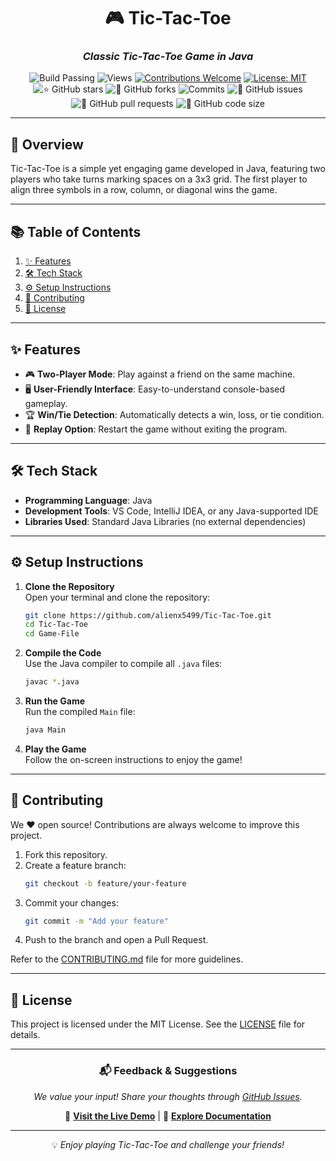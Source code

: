 
<div align="center">

# 🎮 **Tic-Tac-Toe**

### *Classic Tic-Tac-Toe Game in Java*

![Build Passing](https://img.shields.io/badge/build-passing-success?style=flat-square)
![Views](https://hits.dwyl.com/alienx5499/Tic-Tac-Toe.svg)
[![Contributions Welcome](https://img.shields.io/badge/contributions-welcome-brightgreen.svg?style=flat-square)](https://github.com/alienx5499/Tic-Tac-Toe/blob/main/CONTRIBUTING.md)
[![License: MIT](https://custom-icon-badges.herokuapp.com/github/license/alienx5499/Tic-Tac-Toe?logo=law&logoColor=white)](https://github.com/alienx5499/Tic-Tac-Toe/blob/main/LICENSE)
![⭐ GitHub stars](https://img.shields.io/github/stars/alienx5499/Tic-Tac-Toe?style=social)
![🍴 GitHub forks](https://img.shields.io/github/forks/alienx5499/Tic-Tac-Toe?style=social)
![Commits](https://badgen.net/github/commits/alienx5499/Tic-Tac-Toe)
![🐛 GitHub issues](https://img.shields.io/github/issues/alienx5499/Tic-Tac-Toe)
![📂 GitHub pull requests](https://img.shields.io/github/issues-pr/alienx5499/Tic-Tac-Toe)
![💾 GitHub code size](https://img.shields.io/github/languages/code-size/alienx5499/Tic-Tac-Toe)

</div>

---

## **🎯 Overview**
Tic-Tac-Toe is a simple yet engaging game developed in Java, featuring two players who take turns marking spaces on a 3x3 grid. The first player to align three symbols in a row, column, or diagonal wins the game.

---

## **📚 Table of Contents**
1. [✨ Features](#-features)
2. [🛠️ Tech Stack](#️-tech-stack)
4. [⚙️ Setup Instructions](#️-setup-instructions)
6. [🤝 Contributing](#-contributing)
7. [📜 License](#-license)

---

## **✨ Features**  
- 🎮 **Two-Player Mode**: Play against a friend on the same machine.
- 🖥️ **User-Friendly Interface**: Easy-to-understand console-based gameplay.
- 🏆 **Win/Tie Detection**: Automatically detects a win, loss, or tie condition.
- 🔄 **Replay Option**: Restart the game without exiting the program.

---

## **🛠️ Tech Stack**
- **Programming Language**: Java
- **Development Tools**: VS Code, IntelliJ IDEA, or any Java-supported IDE
- **Libraries Used**: Standard Java Libraries (no external dependencies)

---

## **⚙️ Setup Instructions**

1. **Clone the Repository**  
   Open your terminal and clone the repository:  
   ```bash
   git clone https://github.com/alienx5499/Tic-Tac-Toe.git
   cd Tic-Tac-Toe
   cd Game-File
   ```

2. **Compile the Code**  
   Use the Java compiler to compile all `.java` files:  
   ```bash
   javac *.java
   ```

3. **Run the Game**  
   Run the compiled `Main` file:  
   ```bash
   java Main
   ```

4. **Play the Game**  
   Follow the on-screen instructions to enjoy the game!

---

## **🤝 Contributing**

We ❤️ open source! Contributions are always welcome to improve this project.  

1. Fork this repository.  
2. Create a feature branch:  
   ```bash
   git checkout -b feature/your-feature
   ```
3. Commit your changes:  
   ```bash
   git commit -m "Add your feature"
   ```
4. Push to the branch and open a Pull Request.

Refer to the [CONTRIBUTING.md](CONTRIBUTING.md) file for more guidelines.

---

## **📜 License**

This project is licensed under the MIT License. See the [LICENSE](LICENSE) file for details.

---
<div align="center">

### 📬 **Feedback & Suggestions**
*We value your input! Share your thoughts through [GitHub Issues](https://github.com/alienx5499/smart-home-manager/issues).*


🔗 **[Visit the Live Demo](#)** | 📑 **[Explore Documentation](#)** 

---


💡 *Enjoy playing Tic-Tac-Toe and challenge your friends!*


